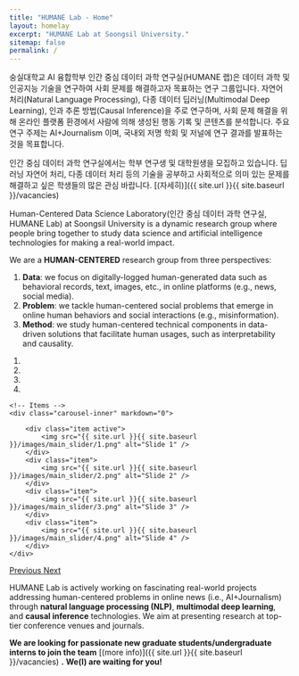 ```yaml
---
title: "HUMANE Lab - Home"
layout: homelay
excerpt: "HUMANE Lab at Soongsil University."
sitemap: false
permalink: /
---
```


숭실대학교 AI 융합학부 인간 중심 데이터 과학 연구실(HUMANE 랩)은 데이터 과학 및 인공지능 기술을 연구하여 사회 문제를 해결하고자 목표하는 연구 그룹입니다.
자연어 처리(Natural Language Processing), 다종 데이터 딥러닝(Multimodal Deep Learning), 인과 추론 방법(Causal Inference)을 주로 연구하며, 사회 문제 해결을 위해 온라인 플랫폼 환경에서 사람에 의해 생성된 행동 기록 및 콘텐츠를 분석합니다. 주요 연구 주제는 AI+Journalism 이며, 국내외 저명 학회 및 저널에 연구 결과를 발표하는 것을 목표합니다.

인간 중심 데이터 과학 연구실에서는 학부 연구생 및 대학원생을 모집하고 있습니다. 딥러닝 자연어 처리, 다종 데이터 처리 등의 기술을 공부하고 사회적으로 의미 있는 문제를 해결하고 싶은 학생들의 많은 관심 바랍니다. [(자세히)]({{ site.url }}{{ site.baseurl }}/vacancies)





Human-Centered Data Science Laboratory(인간 중심 데이터 과학 연구실, HUMANE Lab) at Soongsil University is a dynamic research group where people bring together to study data science and artificial intelligence technologies for making a real-world impact.

We are a **HUMAN-CENTERED** research group from three perspectives:
1. **Data**: we focus on digitally-logged human-generated data such as behavioral records, text, images, etc., in online platforms (e.g., news, social media).
2. **Problem**: we tackle human-centered social problems that emerge in online human behaviors and social interactions (e.g., misinformation).
3. **Method**: we study human-centered technical components in data-driven solutions that facilitate human usages, such as interpretability and causality.

<div markdown="0" id="carousel" class="carousel slide" data-ride="carousel" data-interval="5000" data-pause="hover" >
    <!-- Menu -->
    <ol class="carousel-indicators">
        <li data-target="#carousel" data-slide-to="0" class="active"></li>
        <li data-target="#carousel" data-slide-to="1"></li>
        <li data-target="#carousel" data-slide-to="2"></li>
        <li data-target="#carousel" data-slide-to="3"></li>
    </ol>

    <!-- Items -->
    <div class="carousel-inner" markdown="0">

        <div class="item active">
            <img src="{{ site.url }}{{ site.baseurl }}/images/main_slider/1.png" alt="Slide 1" />
        </div>
        <div class="item">
            <img src="{{ site.url }}{{ site.baseurl }}/images/main_slider/2.png" alt="Slide 2" />
        </div>
        <div class="item">
            <img src="{{ site.url }}{{ site.baseurl }}/images/main_slider/3.png" alt="Slide 3" />
        </div>
        <div class="item">
            <img src="{{ site.url }}{{ site.baseurl }}/images/main_slider/4.png" alt="Slide 4" />
        </div>
    </div>
  <a class="left carousel-control" href="#carousel" role="button" data-slide="prev">
    <span class="glyphicon glyphicon-chevron-left" aria-hidden="true"></span>
    <span class="sr-only">Previous</span>
  </a>
  <a class="right carousel-control" href="#carousel" role="button" data-slide="next">
    <span class="glyphicon glyphicon-chevron-right" aria-hidden="true"></span>
    <span class="sr-only">Next</span>
  </a>
</div>

HUMANE Lab is actively working on fascinating real-world projects addressing human-centered problems in online news (i.e., AI+Journalism) through **natural language processing (NLP)**, **multimodal deep learning**, and **causal inference** technologies. We aim at presenting research at top-tier conference venues and journals.

 **We are looking for passionate new graduate students/undergraduate interns to join the team** [(more info)]({{ site.url }}{{ site.baseurl }}/vacancies) **.** **We(I) are waiting for you!**


